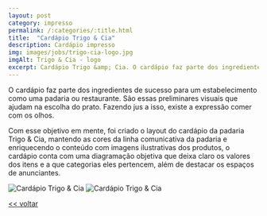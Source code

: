 ```yaml
---
layout: post
category: impresso
permalink: /:categories/:title.html
title:  "Cardápio Trigo & Cia"
description: Cardápio impresso
img: images/jobs/trigo-cia-logo.jpg
imgAlt: Trigo & Cia - logo
excerpt: Cardápio Trigo &amp; Cia. O cardápio faz parte dos ingredientes de sucesso de uma estabelecimento como a padaria Trigo &amp; Cia, são as preliminares visuais e sensitivas.
---
```


O cardápio faz parte dos ingredientes de sucesso para um estabelecimento como uma padaria ou restaurante. São essas preliminares visuais que ajudam na escolha do prato. Fazendo jus a isso, existe a expressão comer com os olhos.

Com esse objetivo em mente, foi criado o layout do cardápio da padaria Trigo & Cia, mantendo as cores da linha comunicativa da padaria e enriquecendo o conteúdo com imagens ilustrativas dos produtos, o cardápio conta com uma diagramação objetiva que deixa claro os valores dos itens e a que categorias eles pertencem, além de destacar os espaços de anunciantes.

<img src="{{ site.baseurl }}/images/jobs/cardapio.jpg" alt="Cardápio Trigo & Cia">

<img src="{{ site.baseurl }}/images/jobs/cardapio_aberto.jpg" alt="Cardápio Trigo & Cia">
	
<a href="{{ site.baseurl }}/trabalhos.html"> << voltar </a>